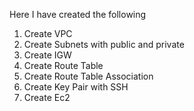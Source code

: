 Here I have created the following 

1) Create VPC
2) Create Subnets with public and private
3) Create IGW
4) Create Route Table
5) Create Route Table Association
6) Create Key Pair with SSH
7) Create Ec2
